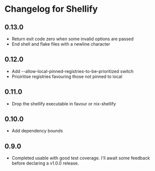 # Changelog for Shellify

## 0.13.0
- Return exit code zero when some invalid options are passed
- End shell and flake files with a newline character

## 0.12.0
- Add --allow-local-pinned-registries-to-be-prioritized switch
- Prioiritise registries favouring those not pinned to local

## 0.11.0
- Drop the shellify executable in favour or nix-shellify

## 0.10.0
- Add dependency bounds

## 0.9.0
- Completed usable with good test coverage. I'll await some feedback before declaring a v1.0.0 release.

